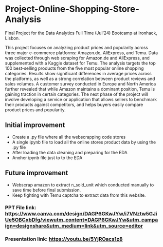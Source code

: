 # Project-Online-Shopping-Store-Analysis
Final Project for the Data Analytics Full Time (Jul'24) Bootcamp at Ironhack, Lisbon.

This project focuses on analyzing product prices and popularity across three major e-commerce platforms: Amazon.de, AliExpress, and Temu. Data was collected through web scraping for Amazon.de and AliExpress, and supplemented with a Kaggle dataset for Temu. The analysis targets the top 100 best-selling products from the five most popular online shopping categories. Results show significant differences in average prices across the platforms, as well as a strong correlation between product reviews and sales volumes. A customer survey conducted in Europe and North America further revealed that while Amazon maintains a dominant position, Temu is gaining traction in certain categories. The next phase of the project will involve developing a service or application that allows sellers to benchmark their products against competitors, and helps buyers easily compare product prices and popularity.


## Initial improvement
- Create a .py file where all the webscrapping code stores
- A single ipynb file to load all the online stores product data by using the .py file
- After loading the data cleaning and preparing for the EDA
- Anoher ipynb file just to to the EDA

## Future improvement
- Webscrap amazon to extract n_sold_unit which conducted manually to save time before final submission.
- Keep fighting with Temu captcha to extract data from this website. 

### PPT File link: https://www.canva.com/design/DAGP6GKwJYw/i7VNztw5GJiUe5OBCxbDfg/viewutm_content=DAGP6GKwJYw&utm_campaign=designshare&utm_medium=link&utm_source=editor
### Presentation link: https://youtu.be/5YjROacs1z8
